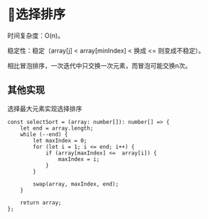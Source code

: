 # 选择排序

时间复杂度：O(n)。

稳定性：稳定（array[j] < array[minIndex] < 换成 <= 则变成不稳定）。

相比冒泡排序，一次迭代中只交换一次元素，而冒泡可能交换n次。

## 其他实现

选择最大元素实现选择排序

```
const selectSort = (array: number[]): number[] => {
    let end = array.length;
    while (--end) {
        let maxIndex = 0;
        for (let i = 1; i <= end; i++) {
            if (array[maxIndex] <=  array[i]) {
                maxIndex = i;
            }
        }

        swap(array, maxIndex, end);
    }

    return array;
};
```
